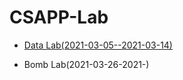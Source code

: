 # CSAPP-Lab

- [Data Lab(2021-03-05--2021-03-14)](https://github.com/Nexisato/CSAPP-Lab/tree/master/Lab1-DataLab)

- Bomb Lab(2021-03-26-2021-)

